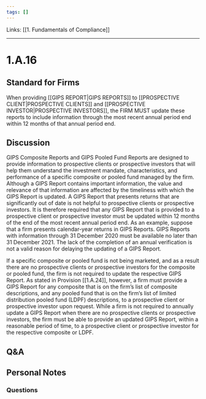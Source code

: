 ```yaml
---
tags: []
---
```

Links: [[1. Fundamentals of Compliance]]
___
# 1.A.16
## Standard for Firms
When providing [[GIPS REPORT|GIPS REPORTS]] to [[PROSPECTIVE CLIENT|PROSPECTIVE CLIENTS]] and [[PROSPECTIVE INVESTOR|PROSPECTIVE INVESTORS]], the FIRM MUST update these reports to include information through the most recent annual period end within 12 months of that annual period end.
## Discussion
GIPS Composite Reports and GIPS Pooled Fund Reports are designed to provide information to prospective clients or prospective investors that will help them understand the investment mandate, characteristics, and performance of a specific composite or pooled fund managed by the firm. Although a GIPS Report contains important information, the value and relevance of that information are affected by the timeliness with which the GIPS Report is updated. A GIPS Report that presents returns that are significantly out of date is not helpful to prospective clients or prospective investors. It is therefore required that any GIPS Report that is provided to a prospective client or prospective investor must be updated within 12 months of the end of the most recent annual period end. As an example, suppose that a firm presents calendar-year returns in GIPS Reports. GIPS Reports with information through 31 December 2020 must be available no later than 31 December 2021. The lack of the completion of an annual verification is not a valid reason for delaying the updating of a GIPS Report.

If a specific composite or pooled fund is not being marketed, and as a result there are no prospective clients or prospective investors for the composite or pooled fund, the firm is not required to update the respective GIPS Report. As stated in Provision [[1.A.24]], however, a firm must provide a GIPS Report for any composite that is on the firm’s list of composite descriptions, and any pooled fund that is on the firm’s list of limited distribution pooled fund (LDPF) descriptions, to a prospective client or prospective investor upon request. While a firm is not required to annually update a GIPS Report when there are no prospective clients or prospective investors, the firm must be able to provide an updated GIPS Report, within a reasonable period of time, to a prospective client or prospective investor for the respective composite or LDPF.
## Q&A

## Personal Notes

### Questions